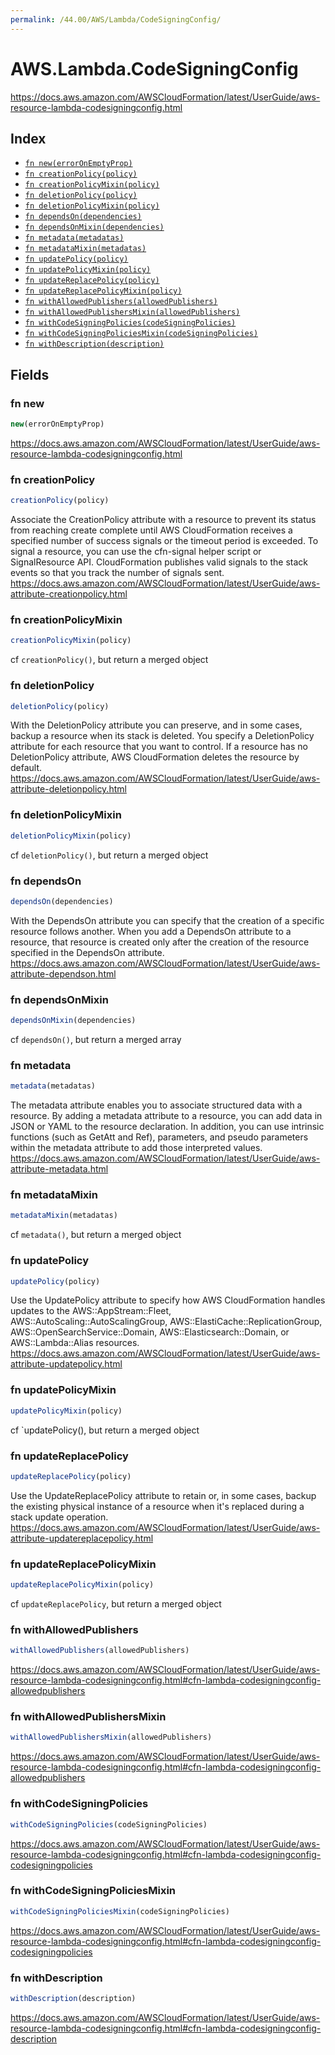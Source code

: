```yaml
---
permalink: /44.00/AWS/Lambda/CodeSigningConfig/
---
```


# AWS.Lambda.CodeSigningConfig

https://docs.aws.amazon.com/AWSCloudFormation/latest/UserGuide/aws-resource-lambda-codesigningconfig.html

## Index

* [`fn new(errorOnEmptyProp)`](#fn-new)
* [`fn creationPolicy(policy)`](#fn-creationpolicy)
* [`fn creationPolicyMixin(policy)`](#fn-creationpolicymixin)
* [`fn deletionPolicy(policy)`](#fn-deletionpolicy)
* [`fn deletionPolicyMixin(policy)`](#fn-deletionpolicymixin)
* [`fn dependsOn(dependencies)`](#fn-dependson)
* [`fn dependsOnMixin(dependencies)`](#fn-dependsonmixin)
* [`fn metadata(metadatas)`](#fn-metadata)
* [`fn metadataMixin(metadatas)`](#fn-metadatamixin)
* [`fn updatePolicy(policy)`](#fn-updatepolicy)
* [`fn updatePolicyMixin(policy)`](#fn-updatepolicymixin)
* [`fn updateReplacePolicy(policy)`](#fn-updatereplacepolicy)
* [`fn updateReplacePolicyMixin(policy)`](#fn-updatereplacepolicymixin)
* [`fn withAllowedPublishers(allowedPublishers)`](#fn-withallowedpublishers)
* [`fn withAllowedPublishersMixin(allowedPublishers)`](#fn-withallowedpublishersmixin)
* [`fn withCodeSigningPolicies(codeSigningPolicies)`](#fn-withcodesigningpolicies)
* [`fn withCodeSigningPoliciesMixin(codeSigningPolicies)`](#fn-withcodesigningpoliciesmixin)
* [`fn withDescription(description)`](#fn-withdescription)

## Fields

### fn new

```ts
new(errorOnEmptyProp)
```

https://docs.aws.amazon.com/AWSCloudFormation/latest/UserGuide/aws-resource-lambda-codesigningconfig.html

### fn creationPolicy

```ts
creationPolicy(policy)
```

Associate the CreationPolicy attribute with a resource to prevent its status from reaching create complete until AWS CloudFormation receives a specified number of success signals or the timeout period is exceeded. To signal a resource, you can use the cfn-signal helper script or SignalResource API. CloudFormation publishes valid signals to the stack events so that you track the number of signals sent. 
https://docs.aws.amazon.com/AWSCloudFormation/latest/UserGuide/aws-attribute-creationpolicy.html

### fn creationPolicyMixin

```ts
creationPolicyMixin(policy)
```

cf `creationPolicy()`, but return a merged object

### fn deletionPolicy

```ts
deletionPolicy(policy)
```

With the DeletionPolicy attribute you can preserve, and in some cases, backup a resource when its stack is deleted. You specify a DeletionPolicy attribute for each resource that you want to control. If a resource has no DeletionPolicy attribute, AWS CloudFormation deletes the resource by default. 
https://docs.aws.amazon.com/AWSCloudFormation/latest/UserGuide/aws-attribute-deletionpolicy.html

### fn deletionPolicyMixin

```ts
deletionPolicyMixin(policy)
```

cf `deletionPolicy()`, but return a merged object

### fn dependsOn

```ts
dependsOn(dependencies)
```

With the DependsOn attribute you can specify that the creation of a specific resource follows another. When you add a DependsOn attribute to a resource, that resource is created only after the creation of the resource specified in the DependsOn attribute. 
https://docs.aws.amazon.com/AWSCloudFormation/latest/UserGuide/aws-attribute-dependson.html

### fn dependsOnMixin

```ts
dependsOnMixin(dependencies)
```

cf `dependsOn()`, but return a merged array

### fn metadata

```ts
metadata(metadatas)
```

The metadata attribute enables you to associate structured data with a resource. By adding a metadata attribute to a resource, you can add data in JSON or YAML to the resource declaration. In addition, you can use intrinsic functions (such as GetAtt and Ref), parameters, and pseudo parameters within the metadata attribute to add those interpreted values. 
https://docs.aws.amazon.com/AWSCloudFormation/latest/UserGuide/aws-attribute-metadata.html

### fn metadataMixin

```ts
metadataMixin(metadatas)
```

cf `metadata()`, but return a merged object

### fn updatePolicy

```ts
updatePolicy(policy)
```

Use the UpdatePolicy attribute to specify how AWS CloudFormation handles updates to the AWS::AppStream::Fleet, AWS::AutoScaling::AutoScalingGroup, AWS::ElastiCache::ReplicationGroup, AWS::OpenSearchService::Domain, AWS::Elasticsearch::Domain, or AWS::Lambda::Alias resources. 
https://docs.aws.amazon.com/AWSCloudFormation/latest/UserGuide/aws-attribute-updatepolicy.html

### fn updatePolicyMixin

```ts
updatePolicyMixin(policy)
```

cf `updatePolicy(), but return a merged object

### fn updateReplacePolicy

```ts
updateReplacePolicy(policy)
```

Use the UpdateReplacePolicy attribute to retain or, in some cases, backup the existing physical instance of a resource when it's replaced during a stack update operation. 
https://docs.aws.amazon.com/AWSCloudFormation/latest/UserGuide/aws-attribute-updatereplacepolicy.html

### fn updateReplacePolicyMixin

```ts
updateReplacePolicyMixin(policy)
```

cf `updateReplacePolicy`, but return a merged object

### fn withAllowedPublishers

```ts
withAllowedPublishers(allowedPublishers)
```

https://docs.aws.amazon.com/AWSCloudFormation/latest/UserGuide/aws-resource-lambda-codesigningconfig.html#cfn-lambda-codesigningconfig-allowedpublishers

### fn withAllowedPublishersMixin

```ts
withAllowedPublishersMixin(allowedPublishers)
```

https://docs.aws.amazon.com/AWSCloudFormation/latest/UserGuide/aws-resource-lambda-codesigningconfig.html#cfn-lambda-codesigningconfig-allowedpublishers

### fn withCodeSigningPolicies

```ts
withCodeSigningPolicies(codeSigningPolicies)
```

https://docs.aws.amazon.com/AWSCloudFormation/latest/UserGuide/aws-resource-lambda-codesigningconfig.html#cfn-lambda-codesigningconfig-codesigningpolicies

### fn withCodeSigningPoliciesMixin

```ts
withCodeSigningPoliciesMixin(codeSigningPolicies)
```

https://docs.aws.amazon.com/AWSCloudFormation/latest/UserGuide/aws-resource-lambda-codesigningconfig.html#cfn-lambda-codesigningconfig-codesigningpolicies

### fn withDescription

```ts
withDescription(description)
```

https://docs.aws.amazon.com/AWSCloudFormation/latest/UserGuide/aws-resource-lambda-codesigningconfig.html#cfn-lambda-codesigningconfig-description
